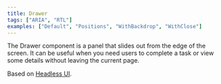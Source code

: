 ```yaml
---
title: Drawer
tags: ["ARIA", "RTL"]
examples: ["Default", "Positions", "WithBackdrop", "WithClose"]
---
```


The Drawer component is a panel that slides out from the edge of the screen. It can be useful when you need users to complete a task or view some details without leaving the current page.

Based on [Headless UI](https://headlessui.com/).
